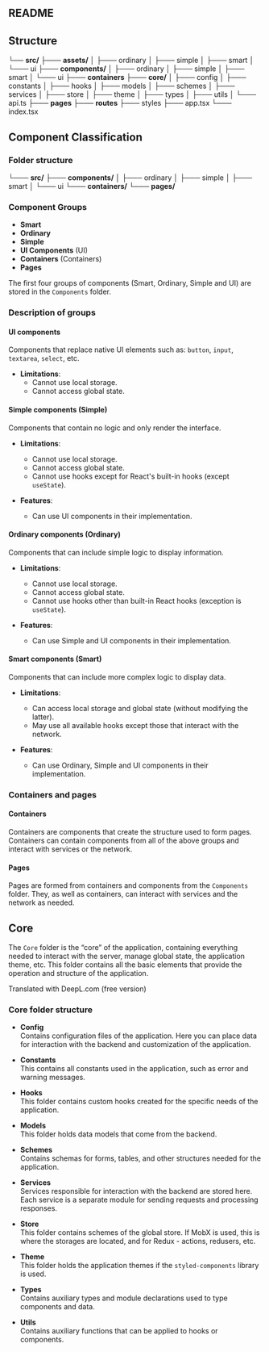## README

## Structure

└── **src/**
├─── **assets/**
│ ├─── ordinary
│ ├─── simple
│ ├─── smart
│ └─── ui
├─── **components/**
│ ├─── ordinary
│ ├─── simple
│ ├─── smart
│ └─── ui
├─── **containers**
├─── **core/**
│ ├─── config
│ ├─── constants
│ ├─── hooks
│ ├─── models
│ ├─── schemes
│ ├─── services
│ ├─── store
│ ├─── theme
│ ├─── types
│ ├─── utils
│ └─── api.ts
├─── **pages**
├─── **routes**
├─── styles
├─── app.tsx
└─── index.tsx

## Component Classification

### Folder structure

└─── **src/**
├─── **components/**
│ ├─── ordinary
│ ├─── simple
│ ├─── smart
│ └─── ui
└─── **containers/**
└─── **pages/**

### Component Groups

- **Smart**
- **Ordinary**
- **Simple**
- **UI Components** (UI)
- **Containers** (Containers)
- **Pages**

The first four groups of components (Smart, Ordinary, Simple and UI) are stored in the `Components` folder.

### Description of groups

#### UI components

Components that replace native UI elements such as: `button`, `input`, `textarea`, `select`, etc.

- **Limitations**:
  - Cannot use local storage.
  - Cannot access global state.

#### Simple components (Simple)

Components that contain no logic and only render the interface.

- **Limitations**:

  - Cannot use local storage.
  - Cannot access global state.
  - Cannot use hooks except for React's built-in hooks (except `useState`).

- **Features**:
  - Can use UI components in their implementation.

#### Ordinary components (Ordinary)

Components that can include simple logic to display information.

- **Limitations**:

  - Cannot use local storage.
  - Cannot access global state.
  - Cannot use hooks other than built-in React hooks (exception is `useState`).

- **Features**:
  - Can use Simple and UI components in their implementation.

#### Smart components (Smart)

Components that can include more complex logic to display data.

- **Limitations**:
  - Can access local storage and global state (without modifying the latter).
  - May use all available hooks except those that interact with the network.

- **Features**:
  - Can use Ordinary, Simple and UI components in their implementation.

### Containers and pages

#### Containers

Containers are components that create the structure used to form pages. Containers can contain components from all of the above groups and interact with services or the network.

#### Pages

Pages are formed from containers and components from the `Components` folder. They, as well as containers, can interact with services and the network as needed.

## Core

The `Core` folder is the “core” of the application, containing everything needed to interact with the server, manage global state, the application theme, etc. This folder contains all the basic elements that provide the operation and structure of the application.

Translated with DeepL.com (free version)

### Core folder structure

- **Config**  
  Contains configuration files of the application. Here you can place data for interaction with the backend and customization of the application.

- **Constants**  
  This contains all constants used in the application, such as error and warning messages.

- **Hooks**  
  This folder contains custom hooks created for the specific needs of the application.

- **Models**  
  This folder holds data models that come from the backend.

- **Schemes**  
  Contains schemas for forms, tables, and other structures needed for the application.

- **Services**  
  Services responsible for interaction with the backend are stored here. Each service is a separate module for sending requests and processing responses.

- **Store**  
  This folder contains schemes of the global store. If MobX is used, this is where the storages are located, and for Redux - actions, redusers, etc.

- **Theme**  
  This folder holds the application themes if the `styled-components` library is used.

- **Types**  
  Contains auxiliary types and module declarations used to type components and data.

- **Utils**  
  Contains auxiliary functions that can be applied to hooks or components.
